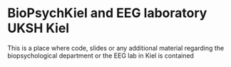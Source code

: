 # BioPsychKiel and EEG laboratory UKSH Kiel  
This is a place where code, slides or any additional material regarding the biopsychological department or the EEG lab in Kiel is contained
